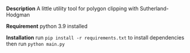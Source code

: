 **Description**
A little utility tool for polygon clipping with Sutherland-Hodgman

**Requirement**
python 3.9 installed

**Installation**
run `pip install -r requirements.txt` to install dependencies
then run `python main.py`
